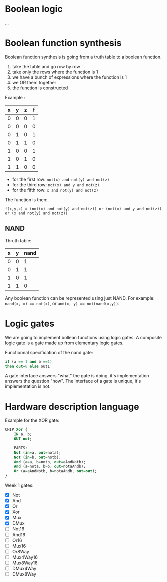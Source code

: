 # Boolean logic

...

# Boolean function synthesis

Boolean function synthesis is going from a truth table to a boolean function.

1. take the table and go row by row
2. take only the rows where the function is 1
3. we have a bunch of expressions where the function is 1
4. we OR them together
5. the function is constructed

Example :

| x | y | z | f |
| - | - | - | - |
| 0 | 0 | 0 | 1 |
| 0 | 0 | 0 | 0 |
| 0 | 1 | 0 | 1 |
| 0 | 1 | 1 | 0 |
| 1 | 0 | 0 | 1 |
| 1 | 0 | 1 | 0 |
| 1 | 1 | 0 | 0 |

* for the first row: `not(x) and not(y) and not(z)`
* for the third row: `not(x) and y and not(z)`
* for the fifth row: `x and not(y) and not(z)`

The function is then:
```
f(x,y,z) = (not(x) and not(y) and not(z)) or (not(x) and y and not(z)) or (x and not(y) and not(z))
```

## NAND

Thruth table:

| x | y | nand |
| - | - | ---- |
| 0 | 0 | 1    |
| 0 | 1 | 1    |
| 1 | 0 | 1    |
| 1 | 1 | 0    |

Any boolean function can be represented using just NAND.
For example: `nand(x, x) == not(x)`, or `and(x, y) == not(nand(x,y))`.


# Logic gates

We are going to implement bollean functions using logic gates. A composite logic gate is a gate made up from elementary logic gates.

Functionnal specification of the nand gate:

```vhdl
if (a == 1 and b ==1)
then out=0 else out1
```

A gate interface answers "what" the gate is doing, it's implementation answers the question "how". The interface of a gate is unique, it's implementation is not.

# Hardware description language

Example for the XOR gate:
```vhdl
CHIP Xor {
    IN a, b;
    OUT out;

    PARTS:
    Not (in=a, out=nota);
    Not (in=b, out=notb);
    And (a=a, b=notb, out=aAndNotb);
    And (a=nota, b=b, out=notaAndb);
    Or (a=aAndNotb, b=notaAndb, out=out);
}
```

Week 1 gates:

* [x] Not
* [x] And
* [x] Or
* [x] Xor
* [x] Mux
* [x] DMux
* [ ] Not16
* [ ] And16
* [ ] Or16
* [ ] Mux16
* [ ] Or8Way
* [ ] Mux4Way16
* [ ] Mux8Way16
* [ ] DMux4Way
* [ ] DMux8Way
